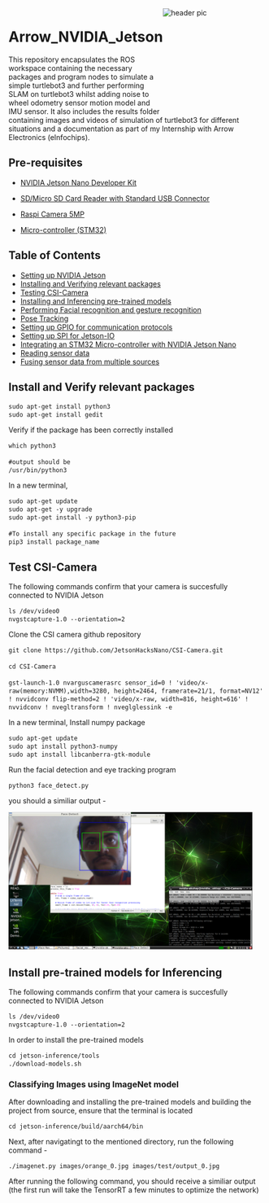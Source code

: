 <img src="https://github.com/AkshayLaddha943/Arrow_SensorFusion_turtlebot3/blob/main/Arrow.png" align="right" height="200" width="200" alt="header pic"/>

# Arrow_NVIDIA_Jetson

This repository encapsulates the ROS workspace containing the necessary packages and program nodes to simulate a simple turtlebot3 and further performing SLAM on turtlebot3 whilst adding noise to wheel odometry sensor motion model and IMU sensor. It also includes the results folder containing images and videos of simulation of turtlebot3 for different situations and a documentation as part of my Internship with Arrow Electronics (eInfochips).


## Pre-requisites

- [NVIDIA Jetson Nano Developer Kit](https://www.amazon.com/NVIDIA-Jetson-Nano-Developer-945-13450-0000-100/dp/B084DSDDLT?&linkCode=sl1&tag=visahuntercom-20&linkId=99ff9fe802cbd2869de7aea4cd737eb3&language=en_US&ref_=as_li_ss_tl)

- [SD/Micro SD Card Reader with Standard USB Connector](https://www.amazon.com/s?k=SD%2FMicro+SD+Card+Reader+with+Standard+USB+Connector&language=en_US&linkCode=sl2&linkId=557f29854731bf95060ad3bd7fb56455&tag=visahuntercom-20&ref=as_li_ss_tl)

- [Raspi Camera 5MP](https://www.raspberrypi.com/products/camera-module-v2/)

- [Micro-controller (STM32)](https://www.amazon.com/STM32-Nucleo-Development-STM32F446RE-NUCLEO-F446RE/dp/B01I8XLEM8/ref=asc_df_B01I8XLEM8/?tag=hyprod-20&linkCode=df0&hvadid=312363638090&hvpos=&hvnetw=g&hvrand=9282893380648728051&hvpone=&hvptwo=&hvqmt=&hvdev=c&hvdvcmdl=&hvlocint=&hvlocphy=9001847&hvtargid=pla-585245210378&psc=1)


## Table of Contents

* [Setting up NVIDIA Jetson](https://automaticaddison.com/how-to-set-up-the-nvidia-jetson-nano-developer-kit/)
* [Installing and Verifying relevant packages](https://github.com/AkshayLaddha943/Arrow_NVIDIA_Jetson#install-and-verify-relevant-packages)
* [Testing CSI-Camera](https://github.com/AkshayLaddha943/Arrow_NVIDIA_Jetson#test-csi-camera)
* [Installing and Inferencing pre-trained models](https://github.com/dusty-nv/jetson-inference)
* [Performing Facial recognition and gesture recognition](https://github.com/dusty-nv/jetson-inference)
* [Pose Tracking](https://github.com/dusty-nv/jetson-inference)
* [Setting up GPIO for communication protocols](https://github.com/dusty-nv/jetson-inference)
* [Setting up SPI for Jetson-IO](https://github.com/dusty-nv/jetson-inference)
* [Integrating an STM32 Micro-controller with NVIDIA Jetson Nano](https://github.com/dusty-nv/jetson-inference)
* [Reading sensor data](https://github.com/dusty-nv/jetson-inference)
* [Fusing sensor data from multiple sources](https://github.com/dusty-nv/jetson-inference)

 
 
## Install and Verify relevant packages

```
sudo apt-get install python3
sudo apt-get install gedit
```

Verify if the package has been correctly installed

```
which python3

#output should be
/usr/bin/python3
```
In a new terminal,

```
sudo apt-get update
sudo apt-get -y upgrade
sudo apt-get install -y python3-pip

#To install any specific package in the future
pip3 install package_name
```
 
## Test CSI-Camera

The following commands confirm that your camera is succesfully connected to NVIDIA Jetson
```
ls /dev/video0
nvgstcapture-1.0 --orientation=2
```

Clone the CSI camera github repository

```
git clone https://github.com/JetsonHacksNano/CSI-Camera.git

cd CSI-Camera

gst-launch-1.0 nvarguscamerasrc sensor_id=0 ! 'video/x-raw(memory:NVMM),width=3280, height=2464, framerate=21/1, format=NV12' ! nvvidconv flip-method=2 ! 'video/x-raw, width=816, height=616' ! nvvidconv ! nvegltransform ! nveglglessink -e
```

In a new terminal, Install numpy package

```
sudo apt-get update
sudo apt install python3-numpy
sudo apt install libcanberra-gtk-module
```

Run the facial detection and eye tracking program
```
python3 face_detect.py
```

you should a similiar output -

<img src="https://github.com/AkshayLaddha943/Arrow_NVIDIA_Jetson/blob/main/face_eye_akshay.png" width="480" alt="opencv_jetson"> 



## Install pre-trained models for Inferencing

The following commands confirm that your camera is succesfully connected to NVIDIA Jetson
```
ls /dev/video0
nvgstcapture-1.0 --orientation=2

```

In order to install the pre-trained models
```
cd jetson-inference/tools
./download-models.sh

```

### Classifying Images using ImageNet model

After downloading and installing the pre-trained models and building the project from source, ensure that the terminal is located
```
cd jetson-inference/build/aarch64/bin

```
Next, after navigatingt to the mentioned directory, run the following command -
```
./imagenet.py images/orange_0.jpg images/test/output_0.jpg

```
After running the following command, you should receive a similiar output (the first run will take the TensorRT a few minutes to optimize the network) 

